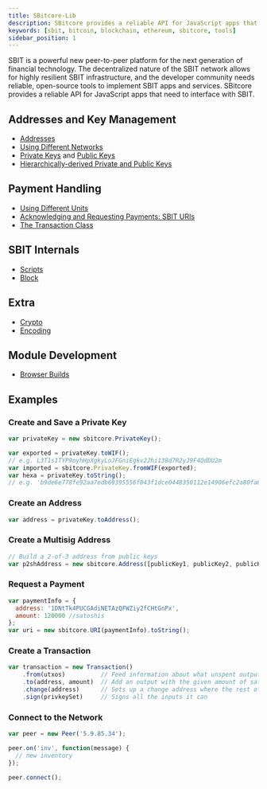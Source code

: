 ```yaml
---
title: SBitcore-Lib
description: SBitcore provides a reliable API for JavaScript apps that need to interface with SBIT.
keywords: [sbit, bitcoin, blockchain, ethereum, sbitcore, tools]
sidebar_position: 1
---
```


SBIT is a powerful new peer-to-peer platform for the next generation of financial technology. The decentralized nature of the SBIT network allows for highly resilient SBIT infrastructure, and the developer community needs reliable, open-source tools to implement SBIT apps and services. SBitcore provides a reliable API for JavaScript apps that need to interface with SBIT.

## Addresses and Key Management

* [Addresses](address)
* [Using Different Networks](networks)
* [Private Keys](privatekey) and [Public Keys](publickey)
* [Hierarchically-derived Private and Public Keys](hierarchical)

## Payment Handling
* [Using Different Units](unit)
* [Acknowledging and Requesting Payments: SBIT URIs](uri)
* [The Transaction Class](transaction)

## SBIT Internals
* [Scripts](script)
* [Block](block)

## Extra
* [Crypto](crypto)
* [Encoding](encoding)

## Module Development
* [Browser Builds](browser)

## Examples 

### Create and Save a Private Key

```javascript
var privateKey = new sbitcore.PrivateKey();

var exported = privateKey.toWIF();
// e.g. L3T1s1TYP9oyhHpXgkyLoJFGniEgkv2Jhi138d7R2yJ9F4QdDU2m
var imported = sbitcore.PrivateKey.fromWIF(exported);
var hexa = privateKey.toString();
// e.g. 'b9de6e778fe92aa7edb69395556f843f1dce0448350112e14906efc2a80fa61a'
```

### Create an Address

```javascript
var address = privateKey.toAddress();
```

### Create a Multisig Address

```javascript
// Build a 2-of-3 address from public keys
var p2shAddress = new sbitcore.Address([publicKey1, publicKey2, publicKey3], 2);
```

### Request a Payment

```javascript
var paymentInfo = {
  address: '1DNtTk4PUCGAdiNETAzQFWZiy2fCHtGnPx',
  amount: 120000 //satoshis
};
var uri = new sbitcore.URI(paymentInfo).toString();
```

### Create a Transaction

```javascript
var transaction = new Transaction()
    .from(utxos)          // Feed information about what unspent outputs one can use
    .to(address, amount)  // Add an output with the given amount of satoshis
    .change(address)      // Sets up a change address where the rest of the funds will go
    .sign(privkeySet)     // Signs all the inputs it can
```

### Connect to the Network

```javascript
var peer = new Peer('5.9.85.34');

peer.on('inv', function(message) {
  // new inventory
});

peer.connect();
```
